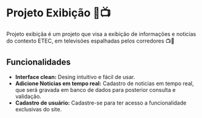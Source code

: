 # Projeto Exibição 📝📺

Projeto exibiçãa é um projeto que visa a exibição de informações e noticias do contexto ETEC, em televisões espalhadas pelos corredores 📺👀

## Funcionalidades

- **Interface clean:** Desing intuitivo e fácil de usar.
- **Adicione Noticias em tempo real:** Cadastro de noticias em tempo real, que será gravada em banco de dados para posterior consulta e validação.
- **Cadastro de usuário:** Cadastre-se para ter acesso a funcionalidade exclusivas do site.

